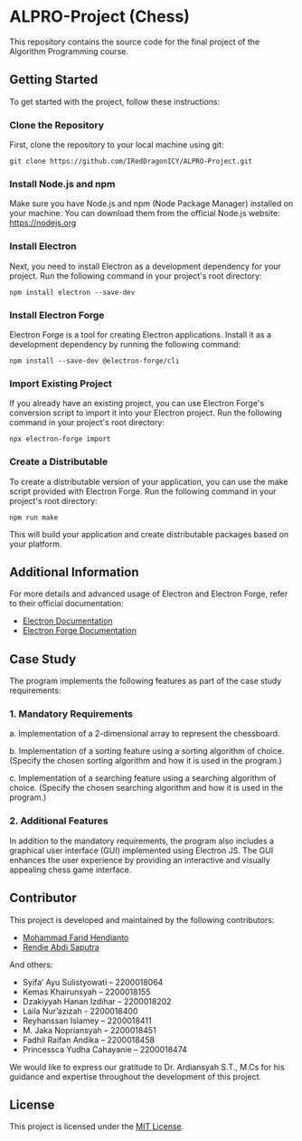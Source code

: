 # ALPRO-Project (Chess)

This repository contains the source code for the final project of the Algorithm Programming course.

## Getting Started

To get started with the project, follow these instructions:

### Clone the Repository

First, clone the repository to your local machine using git:
```
git clone https://github.com/IRedDragonICY/ALPRO-Project.git
```

### Install Node.js and npm
Make sure you have Node.js and npm (Node Package Manager) installed on your machine. You can download them from the official Node.js website: https://nodejs.org

### Install Electron

Next, you need to install Electron as a development dependency for your project. Run the following command in your project's root directory:
```
npm install electron --save-dev
```

### Install Electron Forge

Electron Forge is a tool for creating Electron applications. Install it as a development dependency by running the following command:
```
npm install --save-dev @electron-forge/cli
```

### Import Existing Project

If you already have an existing project, you can use Electron Forge's conversion script to import it into your Electron project. Run the following command in your project's root directory:
```
npx electron-forge import
```

### Create a Distributable

To create a distributable version of your application, you can use the make script provided with Electron Forge. Run the following command in your project's root directory:
```
npm run make
```

This will build your application and create distributable packages based on your platform.

## Additional Information

For more details and advanced usage of Electron and Electron Forge, refer to their official documentation:

- [Electron Documentation](https://www.electronjs.org/docs)
- [Electron Forge Documentation](https://www.electronforge.io/docs)

## Case Study

The program implements the following features as part of the case study requirements:

### 1. Mandatory Requirements
a. Implementation of a 2-dimensional array to represent the chessboard.

b. Implementation of a sorting feature using a sorting algorithm of choice. (Specify the chosen sorting algorithm and how it is used in the program.)

c. Implementation of a searching feature using a searching algorithm of choice. (Specify the chosen searching algorithm and how it is used in the program.)

### 2. Additional Features
In addition to the mandatory requirements, the program also includes a graphical user interface (GUI) implemented using Electron JS. The GUI enhances the user experience by providing an interactive and visually appealing chess game interface.


## Contributor
This project is developed and maintained by the following contributors:

- [Mohammad Farid Hendianto]([https://github.com/johndoe](https://github.com/IRedDragonICY))
- [Rendie Abdi Saputra]([https://github.com/janesmith](https://github.com/RendieRYU))

And others:
- Syifa’ Ayu Sulistyowati – 2200018064
- Kemas Khairunsyah – 2200018155
- Dzakiyyah Hanan Izdihar – 2200018202
- Laila Nur’azizah - 2200018400
- Reyhanssan Islamey – 2200018411
- M. Jaka Nopriansyah – 2200018451
- Fadhil Raifan Andika – 2200018458
- Princessca Yudha Cahayanie – 2200018474

We would like to express our gratitude to Dr. Ardiansyah S.T., M.Cs for his guidance and expertise throughout the development of this project.


## License

This project is licensed under the [MIT License](LICENSE).
